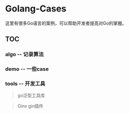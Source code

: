 # Golang-Cases
这里有很多Go语言的案例，可以帮助开发者提高对Go的掌握。

## TOC
### algo -- 记录算法
> 
### demo -- 一些case

### tools -- 开发工具

> go泛型工具库

> Ginx gin插件

